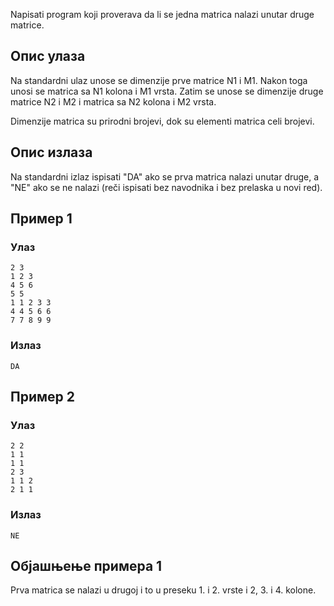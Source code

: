 Napisati program koji proverava da li se jedna matrica nalazi unutar druge matrice.

## Опис улаза

Na standardni ulaz unose se dimenzije prve matrice N1 i M1. Nakon toga unosi se matrica sa N1 kolona i M1 vrsta. Zatim se unose se dimenzije druge matrice N2 i M2 i matrica sa N2 kolona i M2 vrsta.

Dimenzije matrica su prirodni brojevi, dok su elementi matrica celi brojevi.

## Опис излаза

Na standardni izlaz ispisati "DA" ako se prva matrica nalazi unutar druge, a "NE" ako se ne nalazi (reči ispisati bez navodnika i bez prelaska u novi red).

## Пример 1

### Улаз

~~~
2 3
1 2 3
4 5 6
5 5
1 1 2 3 3
4 4 5 6 6
7 7 8 9 9
~~~

### Излаз

~~~
DA
~~~

## Пример 2

### Улаз

~~~
2 2
1 1
1 1
2 3
1 1 2
2 1 1
~~~

### Излаз

~~~
NE
~~~

## Објашњење примера 1

Prva matrica se nalazi u drugoj i to u preseku 1. i 2. vrste i 2, 3. i 4. kolone.